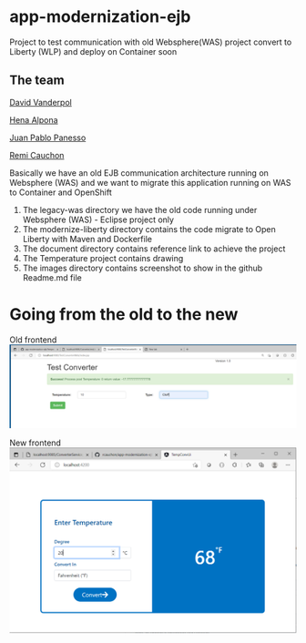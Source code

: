 # app-modernization-ejb
Project to test communication with old Websphere(WAS) project convert to Liberty (WLP) and deploy on Container soon

## The team
[David Vanderpol](mailto:vandepol@ca.ibm.com)

[Hena Alpona](mailto:hena.alpona@ibm.com)

[Juan Pablo Panesso](mailto:jp.panesso@ibm.com)

[Remi Cauchon](mailto:REMI.CAUCHON@ibm.com)

Basically we have an old EJB communication architecture running on Websphere (WAS) and we want to migrate this application running on WAS to Container and OpenShift

1. The legacy-was directory we have the old code running under Websphere (WAS) - Eclipse project only
2. The modernize-liberty directory contains the code migrate to Open Liberty with Maven and Dockerfile
3. The document directory contains reference link to achieve the project
4. The Temperature project contains drawing
5. The images directory contains screenshot to show in the github Readme.md file

# Going from the old to the new
Old frontend
 ![app-modernization-ejb](images/Old-Frontend-converter.PNG)
 
 New frontend
 ![app-modernization-ejb](images/frontend-temp-converter-1.PNG)
  
